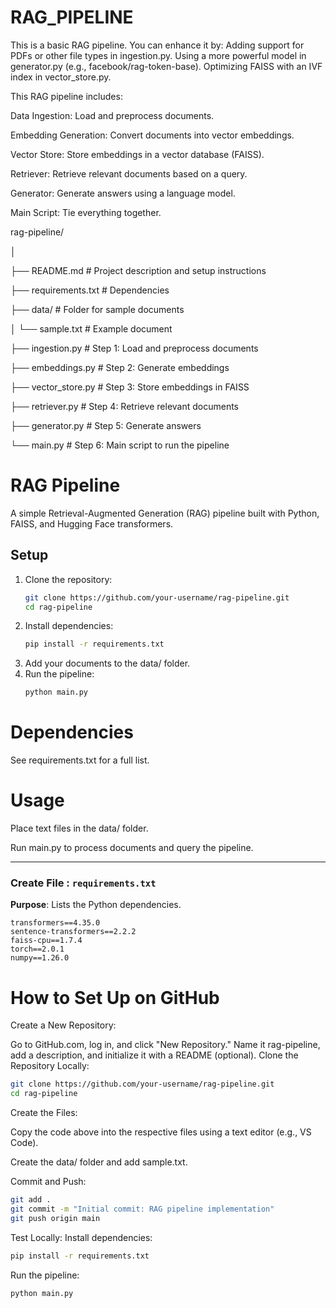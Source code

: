 # RAG_PIPELINE
This is a basic RAG pipeline. You can enhance it by: Adding support for PDFs or other file types in ingestion.py. Using a more powerful model in generator.py (e.g., facebook/rag-token-base). Optimizing FAISS with an IVF index in vector_store.py.

This RAG pipeline includes:

Data Ingestion: Load and preprocess documents.

Embedding Generation: Convert documents into vector embeddings.

Vector Store: Store embeddings in a vector database (FAISS).

Retriever: Retrieve relevant documents based on a query.

Generator: Generate answers using a language model.

Main Script: Tie everything together.


rag-pipeline/

│

├── README.md              # Project description and setup instructions

├── requirements.txt       # Dependencies

├── data/                  # Folder for sample documents

│      └── sample.txt         # Example document

├── ingestion.py           # Step 1: Load and preprocess documents

├── embeddings.py          # Step 2: Generate embeddings

├── vector_store.py        # Step 3: Store embeddings in FAISS

├── retriever.py           # Step 4: Retrieve relevant documents

├── generator.py           # Step 5: Generate answers

└── main.py                # Step 6: Main script to run the pipeline


# RAG Pipeline

A simple Retrieval-Augmented Generation (RAG) pipeline built with Python, FAISS, and Hugging Face transformers.

## Setup

1. Clone the repository:
   ```bash
   git clone https://github.com/your-username/rag-pipeline.git
   cd rag-pipeline
   ```
2. Install dependencies:
   ```bash
   pip install -r requirements.txt
   ```
3. Add your documents to the data/ folder.
4. Run the pipeline:
   ```bash
   python main.py
   ```
# Dependencies

See requirements.txt for a full list.

# Usage

Place text files in the data/ folder.

Run main.py to process documents and query the pipeline.


---

### Create File : `requirements.txt`

**Purpose**: Lists the Python dependencies.

```text
transformers==4.35.0
sentence-transformers==2.2.2
faiss-cpu==1.7.4
torch==2.0.1
numpy==1.26.0
```


# How to Set Up on GitHub

Create a New Repository:

Go to GitHub.com, log in, and click "New Repository."
Name it rag-pipeline, add a description, and initialize it with a README (optional).
Clone the Repository Locally:

```bash
git clone https://github.com/your-username/rag-pipeline.git
cd rag-pipeline
```
Create the Files:

Copy the code above into the respective files using a text editor (e.g., VS Code).

Create the data/ folder and add sample.txt.

Commit and Push:
```bash
git add .
git commit -m "Initial commit: RAG pipeline implementation"
git push origin main
```
Test Locally:
Install dependencies: 
```bash
pip install -r requirements.txt
```
Run the pipeline: 
```bash
python main.py
```
